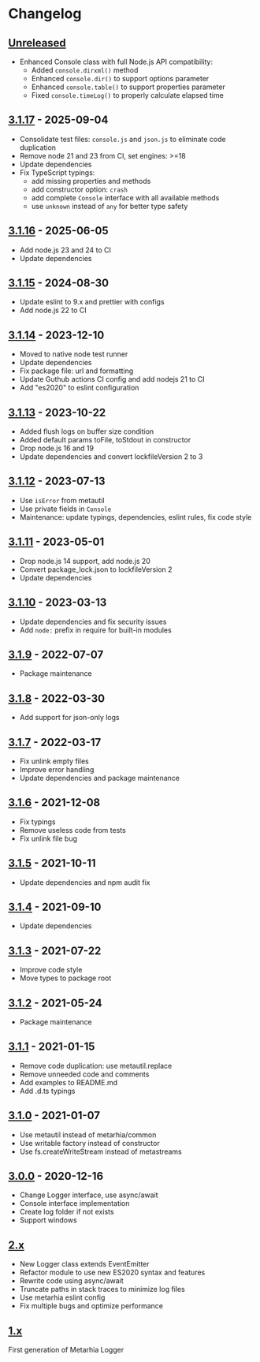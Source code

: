 # Changelog

## [Unreleased][unreleased]

- Enhanced Console class with full Node.js API compatibility:
  - Added `console.dirxml()` method
  - Enhanced `console.dir()` to support options parameter
  - Enhanced `console.table()` to support properties parameter
  - Fixed `console.timeLog()` to properly calculate elapsed time

## [3.1.17][] - 2025-09-04

- Consolidate test files: `console.js` and `json.js` to eliminate code duplication
- Remove node 21 and 23 from CI, set engines: >=18
- Update dependencies
- Fix TypeScript typings:
  - add missing properties and methods
  - add constructor option: `crash`
  - add complete `Console` interface with all available methods
  - use `unknown` instead of `any` for better type safety

## [3.1.16][] - 2025-06-05

- Add node.js 23 and 24 to CI
- Update dependencies

## [3.1.15][] - 2024-08-30

- Update eslint to 9.x and prettier with configs
- Add node.js 22 to CI

## [3.1.14][] - 2023-12-10

- Moved to native node test runner
- Update dependencies
- Fix package file: url and formatting
- Update Guthub actions CI config and add nodejs 21 to CI
- Add "es2020" to eslint configuration

## [3.1.13][] - 2023-10-22

- Added flush logs on buffer size condition
- Added default params toFile, toStdout in constructor
- Drop node.js 16 and 19
- Update dependencies and convert lockfileVersion 2 to 3

## [3.1.12][] - 2023-07-13

- Use `isError` from metautil
- Use private fields in `Console`
- Maintenance: update typings, dependencies, eslint rules, fix code style

## [3.1.11][] - 2023-05-01

- Drop node.js 14 support, add node.js 20
- Convert package_lock.json to lockfileVersion 2
- Update dependencies

## [3.1.10][] - 2023-03-13

- Update dependencies and fix security issues
- Add `node:` prefix in require for built-in modules

## [3.1.9][] - 2022-07-07

- Package maintenance

## [3.1.8][] - 2022-03-30

- Add support for json-only logs

## [3.1.7][] - 2022-03-17

- Fix unlink empty files
- Improve error handling
- Update dependencies and package maintenance

## [3.1.6][] - 2021-12-08

- Fix typings
- Remove useless code from tests
- Fix unlink file bug

## [3.1.5][] - 2021-10-11

- Update dependencies and npm audit fix

## [3.1.4][] - 2021-09-10

- Update dependencies

## [3.1.3][] - 2021-07-22

- Improve code style
- Move types to package root

## [3.1.2][] - 2021-05-24

- Package maintenance

## [3.1.1][] - 2021-01-15

- Remove code duplication: use metautil.replace
- Remove unneeded code and comments
- Add examples to README.md
- Add .d.ts typings

## [3.1.0][] - 2021-01-07

- Use metautil instead of metarhia/common
- Use writable factory instead of constructor
- Use fs.createWriteStream instead of metastreams

## [3.0.0][] - 2020-12-16

- Change Logger interface, use async/await
- Console interface implementation
- Create log folder if not exists
- Support windows

## [2.x][]

- New Logger class extends EventEmitter
- Refactor module to use new ES2020 syntax and features
- Rewrite code using async/await
- Truncate paths in stack traces to minimize log files
- Use metarhia eslint config
- Fix multiple bugs and optimize performance

## [1.x][]

First generation of Metarhia Logger

[unreleased]: https://github.com/metarhia/metalog/compare/v3.1.17...HEAD
[3.1.17]: https://github.com/metarhia/metalog/compare/v3.1.16...v3.1.17
[3.1.16]: https://github.com/metarhia/metalog/compare/v3.1.15...v3.1.16
[3.1.15]: https://github.com/metarhia/metalog/compare/v3.1.14...v3.1.15
[3.1.14]: https://github.com/metarhia/metalog/compare/v3.1.13...v3.1.14
[3.1.13]: https://github.com/metarhia/metalog/compare/v3.1.12...v3.1.13
[3.1.12]: https://github.com/metarhia/metalog/compare/v3.1.11...v3.1.12
[3.1.11]: https://github.com/metarhia/metalog/compare/v3.1.10...v3.1.11
[3.1.10]: https://github.com/metarhia/metalog/compare/v3.1.9...v3.1.10
[3.1.9]: https://github.com/metarhia/metalog/compare/v3.1.8...v3.1.9
[3.1.8]: https://github.com/metarhia/metalog/compare/v3.1.7...v3.1.8
[3.1.7]: https://github.com/metarhia/metalog/compare/v3.1.6...v3.1.7
[3.1.6]: https://github.com/metarhia/metalog/compare/v3.1.5...v3.1.6
[3.1.5]: https://github.com/metarhia/metalog/compare/v3.1.4...v3.1.5
[3.1.4]: https://github.com/metarhia/metalog/compare/v3.1.3...v3.1.4
[3.1.3]: https://github.com/metarhia/metalog/compare/v3.1.2...v3.1.3
[3.1.2]: https://github.com/metarhia/metalog/compare/v3.1.1...v3.1.2
[3.1.1]: https://github.com/metarhia/metalog/compare/v3.1.0...v3.1.1
[3.1.0]: https://github.com/metarhia/metalog/compare/v3.0.0...v3.1.0
[3.0.0]: https://github.com/metarhia/metalog/compare/v2.x...v3.0.0
[2.x]: https://github.com/metarhia/metalog/compare/v1.x...v2.x
[1.x]: https://github.com/metarhia/metalog/tree/v1.x
